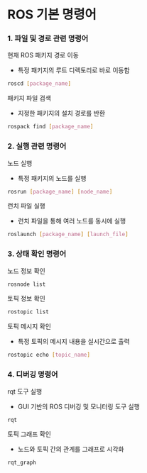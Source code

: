 # ROS 기본 명령어

### 1. 파일 및 경로 관련 명령어

현재 ROS 패키지 경로 이동

- 특정 패키지의 루트 디렉토리로 바로 이동함

```bash
roscd [package_name]
```



패키지 파일 검색

* 지정한 패키지의 설치 경로를 반환

```bash
rospack find [package_name]
```



### 2. 실행 관련 명령어

노드 실행
* 특정 패키지의 노드를 실행

```bash
rosrun [package_name] [node_name]
```



런치 파일 실행

* 런치 파일을 통해 여러 노드를 동시에 실행

```bash
roslaunch [package_name] [launch_file]
```



### 3. 상태 확인 명령어

노드 정보 확인

```bash
rosnode list
```



토픽 정보 확인

```bash
rostopic list
```



토픽 메시지 확인

* 특정 토픽의 메시지 내용을 실시간으로 출력

```bash
rostopic echo [topic_name]
```



### 4. 디버깅 명령어

rqt 도구 실행

* GUI 기반의 ROS 디버깅 및 모니터링 도구 실행

```bash
rqt
```



토픽 그래프 확인

* 노드와 토픽 간의 관계를 그래프로 시각화

```bash
rqt_graph
```
